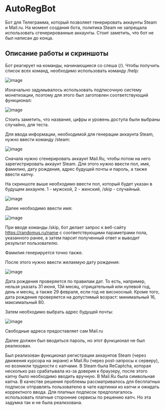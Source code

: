 # AutoRegBot
Бот для Телеграмма, который позволяет генерировать аккаунты Steam и Mail.ru. На момент создания бота, политика Steam не запрещала использовать сгенерированные аккаунты. Стоит заметить, что бот не был написан до конца.

## Описание работы и скриншоты
Бот реагирует на команды, начинающиеся со слеша (/). Чтобы получить список всех команд, необходимо использовать команду /help:

![image](https://user-images.githubusercontent.com/93870232/180840770-20578932-d205-4099-ba7b-b68b16a06b8b.png)

Изначально задумывалось использовать подписочную систему монетизации, поэтому для этого был заготовлен соответствующий функционал:

![image](https://user-images.githubusercontent.com/93870232/180841179-154a27e7-51f5-403f-ae1a-00e912bd0a83.png)

Стоить заметить, что названия, цифры и уровень доступа были выбраны случайно, для теста.

Для ввода информации, необходимой для генерации аккаунта Steam, нужно ввести команду /steam:

![image](https://user-images.githubusercontent.com/93870232/180841805-f033bc2d-8646-4cb3-9181-7dc1f7d4b565.png)

Сначала нужно сгенерировать аккаунт Mail.Ru, чтобы потом на него зарегистрировать аккаунт Steam. Для этого нужно ввести пол, имя, фамилию, дату рождения, адрес будущей почты и пароль, а также ввести капчу.

На скриншоте выше необходимо ввести пол, который будет указан в будущем аккаунте. 1 - мужской, 2 - женский, /skip - случайный.

![image](https://user-images.githubusercontent.com/93870232/180843355-a70d94fe-6a46-4e94-b0a9-d2c21c0b6f93.png)

Далее необходимо ввести имя: 

![image](https://user-images.githubusercontent.com/93870232/180843579-0d58a7b5-fe32-4808-8fc9-13c656a9553c.png)

При вводе команды /skip, бот делает запрос к веб-сайту https://randomus.ru/name с соответствующими параметрами пола, указанного ранее, а затем парсит полученный ответ и выводит результат пользователю.

Фамилия генерируется точно также.

После этого нужно ввести желаемую дату рождения:

![image](https://user-images.githubusercontent.com/93870232/180844683-3f6302e9-2129-48af-ac35-9a2058a869b9.png)

Дата рождения проверяется по правилам дат. То есть, например, нельзя указать 31 июня, 13й месяц, отрицательный или нулевой год, день и месяц, а также 29 февраля, если год не високосный. Кроме того, дата рождения проверяется на допустимый возраст: минимальный 16, максимальный 80.

Затем необходимо выбрать адрес будущей почты:

![image](https://user-images.githubusercontent.com/93870232/180848398-414d8a8c-e9fe-4c2e-b6b7-89cc8c76f314.png)

Свободные адреса предоставляет сам Mail.ru

Далее должен был вводиться пароль, но этот функционал не был реализован.

Был реализован функционал регистрации аккаунтов Steam (через движения курсора на экране) и Mail.Ru (через post-запросы к серверу), но возникли трудности с капчами. В Steam была ReCaptcha, которая несколько раз срабатывала из-за доверия к браузеру, после этого капчу было необходимо вводить вручную. В Mail.Ru была символьная капча. В качестве решения проблемы рассматривалось для бесплатных подписок отправлять пользователю в чате картинки из капчи и ожидать корректного ввода. Для платных подписок предполагалось использовать платные сторонние сервисы по решению капч. Но эта задумка так и не была реализована. 
